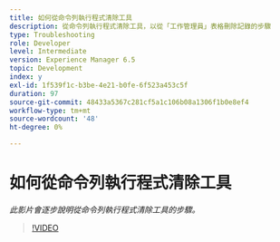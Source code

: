 ```yaml
---
title: 如何從命令列執行程式清除工具
description: 從命令列執行程式清除工具，以從「工作管理員」表格刪除記錄的步驟
type: Troubleshooting
role: Developer
level: Intermediate
version: Experience Manager 6.5
topic: Development
index: y
exl-id: 1f539f1c-b3be-4e21-b0fe-6f523a453c5f
duration: 97
source-git-commit: 48433a5367c281cf5a1c106b08a1306f1b0e8ef4
workflow-type: tm+mt
source-wordcount: '48'
ht-degree: 0%

---
```


# 如何從命令列執行程式清除工具

*此影片會逐步說明從命令列執行程式清除工具的步驟。*

>[!VIDEO](https://video.tv.adobe.com/v/3438378?quality=12&learn=on&captions=chi_hant)
